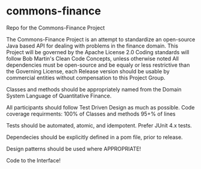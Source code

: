 commons-finance
===============

Repo for the Commons-Finance Project 

The Commons-Finance Project is an attempt to standardize an open-source Java based API for dealing with problems in the finance domain.
This Project will be governed by the Apache License 2.0
Coding standards will follow Bob Martin's Clean Code Concepts, unless otherwise noted
All dependencies must be open-source and be equaly or less restrictive than the Governing License, each Release version should be usable by commercial entities without compensation to this Project Group.

Classes and methods should be appropriately named from the Domain System Language of Quantitative Finance.

All participants should follow Test Driven Design as much as possible.
Code coverage requirments:
100% of Classes and methods
95+% of lines

Tests should be automated, atomic, and idempotent.
Prefer JUnit 4.x tests.

Dependecies should be explicitly defined in a pom file, prior to release.

Design patterns should be used where APPROPRIATE!

Code to the Interface!
